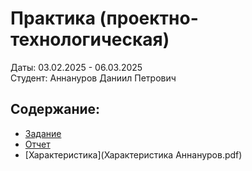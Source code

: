# Практика  (проектно-технологическая)
Даты: 03.02.2025 - 06.03.2025  
Студент: Аннануров Даниил Петрович

## Содержание:
- [Задание](задание_3курс.pdf)
- [Отчет](отчет_3курс.pdf)
- [Характеристика](Характеристика Аннануров.pdf)
